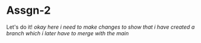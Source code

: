 # Assgn-2
Let's do it!
*okay here i need to make changes to show that i have created a branch*
*which i later have to merge with the main*
